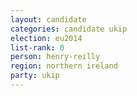 ```yaml
---
layout: candidate
categories: candidate ukip
election: eu2014
list-rank: 0
person: henry-reilly
region: northern ireland
party: ukip
---
```

